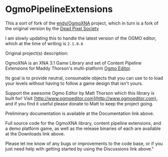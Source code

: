 OgmoPipelineExtensions
===

This a sort of fork of the [endy/OgmoXNA](https://github.com/endy/OgmoXNA) project, which in turn is a fork of the original version by the [Dead Pixel Society](http://ogmoxna.codeplex.com/)

I am slowly updating this to handle the latest version of the OGMO editor, which at the time of writing is `2.1.0.6`

Original project(s) description:

OgmoXNA is an XNA 3.1 Game Library and set of Content Pipeline Extensions for Maddy Thorson's multi-platform [Ogmo Editor](http://www.ogmoeditor.com/).

Its goal is to provide neutral, consumable objects that you can use to to load your levels without having to follow a game design that isn't yours.

Support the awesome Ogmo Editor by Matt Thorson which this library is built for! Visit [http://www.ogmoeditor.com](http://www.ogmoeditor.com), and if you find it useful please donate to Matt to keep the project going.

Preliminary documentation is available at the Documentation link above.

Full source code for the OgmoXNA library, content pipeline extensions, and a demo platform game, as well as the release binaries of each are available at the Downloads link above.

Please let me know of any bugs or improvements to the code base, or if you just need help with getting started by using the Discussions link above."
